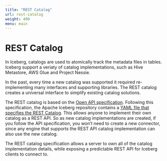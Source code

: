 ```yaml
---
title: "REST Catalog"
url: rest-catalog
weight: 400
menu: main
---
```

<!--
 - Licensed to the Apache Software Foundation (ASF) under one or more
 - contributor license agreements.  See the NOTICE file distributed with
 - this work for additional information regarding copyright ownership.
 - The ASF licenses this file to You under the Apache License, Version 2.0
 - (the "License"); you may not use this file except in compliance with
 - the License.  You may obtain a copy of the License at
 -
 -   http://www.apache.org/licenses/LICENSE-2.0
 -
 - Unless required by applicable law or agreed to in writing, software
 - distributed under the License is distributed on an "AS IS" BASIS,
 - WITHOUT WARRANTIES OR CONDITIONS OF ANY KIND, either express or implied.
 - See the License for the specific language governing permissions and
 - limitations under the License.
 -->

# REST Catalog

In Iceberg, catalogs are used to atomically track the metadata files in tables.
Iceberg support a veriaty of catalog implementations, such as Hive Metastore, AWS Glue and Project Nessie. 

In the past, every time a new catalog was supported it required re-implementing many interfaces and supporting libraries.
The REST catalog creates a universal interface to simplify existing catalog solutions.

The REST catalog is based on the [Open API specification](https://spec.openapis.org/oas/latest.html). 
Following this specification, the Apache Iceberg repository contains a [YAML file that specifies the REST Catalog](https://github.com/apache/iceberg/blob/master/open-api/rest-catalog-open-api.yaml).
This allows anyone to implement their own catalog as a REST API. 
So as new catalog implementations are created, if you follow the API specification, you won’t need to create a new connector, since any engine that supports the REST API catalog implementation can also use the new catalog.

The REST catalog specification allows a server to own all of the catalog implementation details, while exposing a predictable REST API for Iceberg clients to connect to.



